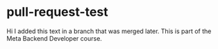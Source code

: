 # pull-request-test



Hi I added this text in a branch that was merged later.
This is part of the Meta Backend Developer course.

